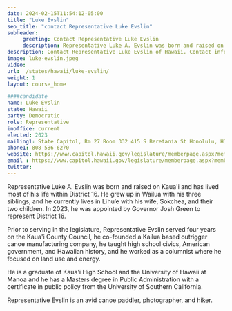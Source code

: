 ```yaml
---
date: 2024-02-15T11:54:12-05:00
title: "Luke Evslin"
seo_title: "contact Representative Luke Evslin"
subheader:
     greeting: Contact Representative Luke Evslin
     description: Representative Luke A. Evslin was born and raised on Kaua'i and has lived most of his life within District 16. He grew up in Wailua with his three siblings, and he currently lives in Līhu‘e with his wife, Sokchea, and their two children.
description: Contact Representative Luke Evslin of Hawaii. Contact information for Luke Evslin includes email address, phone number, and mailing address.
image: luke-evslin.jpeg
video:
url:  /states/hawaii/luke-evslin/
weight: 1
layout: course_home

####candidate
name: Luke Evslin
state: Hawaii
party: Democratic
role: Representative
inoffice: current
elected: 2023
mailing1: State Capitol, Rm 27 Room 332 415 S Beretania St Honolulu, HI 96813
phone1: 808-586-6270
website: https://www.capitol.hawaii.gov/legislature/memberpage.aspx?member=291&year=2024/
email : https://www.capitol.hawaii.gov/legislature/memberpage.aspx?member=291&year=2024/
twitter:
---
```


Representative Luke A. Evslin was born and raised on Kaua'i and has lived most of his life within District 16. He grew up in Wailua with his three siblings, and he currently lives in Līhu‘e with his wife, Sokchea, and their two children. In 2023, he was appointed by Governor Josh Green to represent District 16.

Prior to serving in the legislature, Representative Evslin served four years on the Kaua'i County Council, he co-founded a Kailua based outrigger canoe manufacturing company, he taught high school civics, American government, and Hawaiian history, and he worked as a columnist where he focused on land use and energy.

He is a graduate of Kaua'i High School and the University of Hawaii at Manoa and he has a Masters degree in Public Administration with a certificate in public policy from the University of Southern California.

Representative Evslin is an avid canoe paddler, photographer, and hiker.
